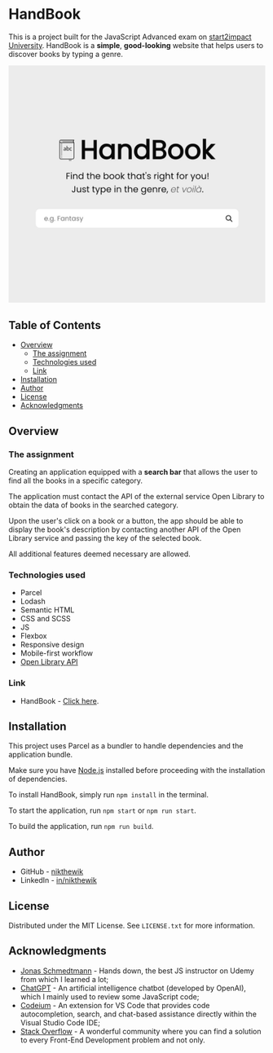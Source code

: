 # HandBook

This is a project built for the JavaScript Advanced exam on
[start2impact University](https://www.start2impact.it/). HandBook is a
**simple**, **good-looking** website that helps users to discover books by
typing a genre.

![HandBook preview](https://raw.githubusercontent.com/nikthewik/handbook/main/assets/img/preview-handbook.jpg)

## Table of Contents

- [Overview](#overview)
  - [The assignment](#the-assignment)
  - [Technologies used](#technologies-used)
  - [Link](#link)
- [Installation](#installation)
- [Author](#author)
- [License](#license)
- [Acknowledgments](#acknowledgments)

## Overview

### The assignment

Creating an application equipped with a **search bar** that allows the user to find all the books in a specific category.

The application must contact the API of the external service Open Library to obtain the data of books in the searched category.

Upon the user's click on a book or a button, the app should be able to display the book's description by contacting another API of the Open Library service and passing the key of the selected book.

All additional features deemed necessary are allowed.

### Technologies used

- Parcel
- Lodash
- Semantic HTML
- CSS and SCSS
- JS
- Flexbox
- Responsive design
- Mobile-first workflow
- [Open Library API](https://openlibrary.org/dev/docs/api/subjects)

### Link

- HandBook - [Click here](https://ntw-handbook.netlify.app/).

## Installation

This project uses Parcel as a bundler to handle dependencies and the application bundle.

Make sure you have [Node.js](https://nodejs.org/) installed before proceeding with the installation of dependencies.

To install HandBook, simply run `npm install` in the terminal.

To start the application, run `npm start` or `npm run start`.

To build the application, run `npm run build`.

## Author

- GitHub - [nikthewik](https://github.com/nikthewik)
- LinkedIn - [in/nikthewik](https://linkedin.com/in/nikthewik)

## License

Distributed under the MIT License. See `LICENSE.txt` for more information.

## Acknowledgments

- [Jonas Schmedtmann](https://www.udemy.com/course/the-complete-javascript-course/) -
  Hands down, the best JS instructor on Udemy from which I learned a lot;
- [ChatGPT](https://openai.com/blog/chatgpt) - An artificial intelligence
  chatbot (developed by OpenAI), which I mainly used to review some JavaScript
  code;
- [Codeium](https://codeium.com/) - An extension for VS Code that provides code autocompletion, search, and chat-based assistance directly within the Visual Studio Code IDE;
- [Stack Overflow](https://stackoverflow.com/) - A wonderful community where you
  can find a solution to every Front-End Development problem and not only.

